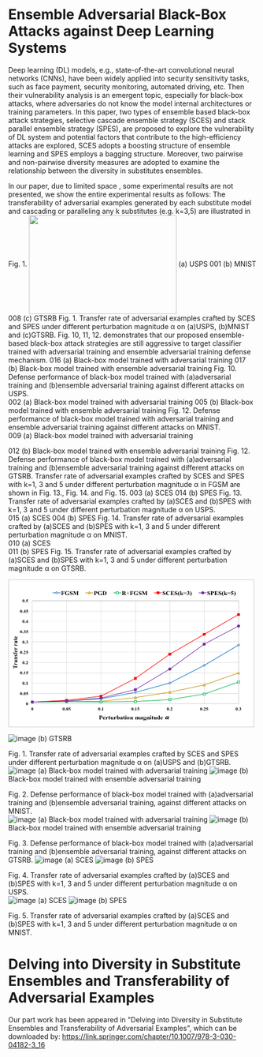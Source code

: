 # Ensemble Adversarial Black-Box Attacks against Deep Learning Systems
Deep learning (DL) models, e.g., state-of-the-art convolutional neural networks (CNNs), have been widely applied into security sensitivity tasks, such as face payment, security monitoring, automated driving, etc. Then their vulnerability analysis is an emergent topic, especially for black-box attacks, where adversaries do not know the model internal architectures or training parameters. In this paper, two types of ensemble based black-box attack strategies, selective cascade ensemble strategy (SCES) and stack parallel ensemble strategy (SPES), are proposed to explore the vulnerability of DL system and potential factors that contribute to the high-efficiency attacks are explored, SCES adopts a boosting structure of ensemble learning and SPES employs a bagging structure. Moreover, two pairwise and non-pairwise diversity measures are adopted to examine the relationship between the diversity in substitutes ensembles.

In our paper, due to limited space , some experimental results are not presented, we show the entire experimental results as follows:
The transferability of adversarial examples generated by each substitute model and cascading or paralleling any k substitutes (e.g. k=3,5) are illustrated in Fig. 1. 
<img src="https://github.com/HangJie720/Ensemble_Adversarial_Attack/blob/master/img/image013.png" width = "300" height = "200"  align=center />
(a) USPS
001
(b) MNIST
008
(c) GTSRB
Fig. 1. Transfer rate of adversarial examples crafted by SCES and SPES under different perturbation magnitude α on (a)USPS, (b)MNIST and (c)GTSRB.
Fig. 10, 11, 12. demonstrates that our proposed ensemble-based black-box attack strategies are still aggressive to target classifier trained with adversarial training and ensemble adversarial training defense mechanism.
016
(a) Black-box model trained with adversarial training
017
(b) Black-box model trained with ensemble adversarial training
Fig. 10. Defense performance of black-box model trained with (a)adversarial training and (b)ensemble adversarial training against different attacks on USPS.  
002
(a) Black-box model trained with adversarial training
005
(b) Black-box model trained with ensemble adversarial training
Fig. 12. Defense performance of black-box model trained with adversarial training and ensemble adversarial training against different attacks on MNIST.  
009
(a) Black-box model trained with adversarial training

012
(b) Black-box model trained with ensemble adversarial training
Fig. 12. Defense performance of black-box model trained with (a)adversarial training and (b)ensemble adversarial training against different attacks on GTSRB. 
Transfer rate of adversarial examples crafted by SCES and SPES with k=1, 3 and 5 under different perturbation magnitude α in FGSM are shown in Fig. 13., Fig. 14. and Fig. 15.
003
(a) SCES
014
(b) SPES
Fig. 13. Transfer rate of adversarial examples crafted by (a)SCES and (b)SPES with k=1, 3 and 5 under different perturbation magnitude α on USPS.  
015
   (a) SCES
004
(b) SPES
Fig. 14. Transfer rate of adversarial examples crafted by (a)SCES and (b)SPES with k=1, 3 and 5 under different perturbation magnitude α on MNIST.  
010
(a) SCES     
011
(b) SPES
Fig. 15. Transfer rate of adversarial examples crafted by (a)SCES and (b)SPES with k=1, 3 and 5 under different perturbation magnitude α on GTSRB. 

<img src="img/1.png" width = "500" height = "300" alt="USPS" align=center />


![image](https://github.com/HangJie720/Ensemble_Adversarial_Attack/blob/master/img/2.png)
                                                        (b) GTSRB
                                                        
Fig. 1. Transfer rate of adversarial examples crafted by SCES and SPES under different perturbation magnitude α on (a)USPS and (b)GTSRB.
 ![image](https://github.com/HangJie720/Ensemble_Adversarial_Attack/blob/master/img/3.png)
                                     (a) Black-box model trained with adversarial training
 ![image](https://github.com/HangJie720/Ensemble_Adversarial_Attack/blob/master/img/4.png)
                                    (b) Black-box model trained with ensemble adversarial training
                                    
Fig. 2. Defense performance of black-box model trained with (a)adversarial training and (b)ensemble adversarial training, against different attacks on MNIST.  
 ![image](https://github.com/HangJie720/Ensemble_Adversarial_Attack/blob/master/img/5.png)
                                     (a) Black-box model trained with adversarial training
 ![image](https://github.com/HangJie720/Ensemble_Adversarial_Attack/blob/master/img/6.png)
                                    (b) Black-box model trained with ensemble adversarial training
                                    
Fig. 3. Defense performance of black-box model trained with (a)adversarial training and (b)ensemble adversarial training, against different attacks on GTSRB. 
 ![image](https://github.com/HangJie720/Ensemble_Adversarial_Attack/blob/master/img/7.png)
                                                          (a) SCES
 ![image](https://github.com/HangJie720/Ensemble_Adversarial_Attack/blob/master/img/8.png)
                                                          (b) SPES
                                                          
Fig. 4. Transfer rate of adversarial examples crafted by (a)SCES and (b)SPES with k=1, 3 and 5 under different perturbation magnitude α on USPS.  
 ![image](https://github.com/HangJie720/Ensemble_Adversarial_Attack/blob/master/img/9.png)
                                                          (a) SCES
 ![image](https://github.com/HangJie720/Ensemble_Adversarial_Attack/blob/master/img/10.png)
                                                          (b) SPES
                                                          
Fig. 5. Transfer rate of adversarial examples crafted by (a)SCES and (b)SPES with k=1, 3 and 5 under different perturbation magnitude α on MNIST.  


# Delving into Diversity in Substitute Ensembles and Transferability of Adversarial Examples
Our part work has been appeared in "Delving into Diversity in Substitute Ensembles and Transferability of Adversarial Examples", which can be downloaded by: https://link.springer.com/chapter/10.1007/978-3-030-04182-3_16
